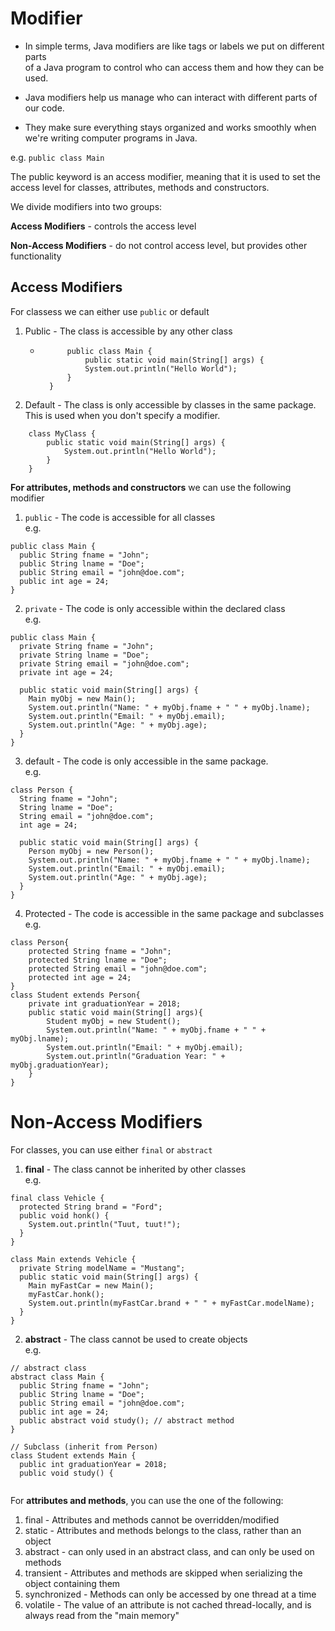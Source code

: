 # Modifier
* In simple terms, Java modifiers are like tags or labels we put on different parts  
of a Java program to control who can access them and how they can be used.

* Java modifiers help us manage who can interact with different parts of our code.  

* They make sure everything stays organized and works smoothly when we're writing computer programs in Java.

e.g. 
`public class Main`

The public keyword is an access modifier, meaning that it is used to set the  
access level for classes, attributes, methods and constructors.

We divide modifiers into two groups:

**Access Modifiers** - controls the access level

**Non-Access Modifiers** - do not control access level, but provides other functionality

## Access Modifiers
For classess we can either use `public` or default

1. Public - The class is accessible by any other class
    * ```
            public class Main {
                public static void main(String[] args) {
                System.out.println("Hello World");
            }
        }

      ```
2. Default - The class is only accessible by classes in the same package. 
This is used when you don't specify a modifier.

```
    class MyClass {
        public static void main(String[] args) {
            System.out.println("Hello World");
        }
    }
```

**For attributes, methods and constructors** we can use the following modifier
1. `public` - The code is accessible for all classes  
e.g. 
```
public class Main {
  public String fname = "John";
  public String lname = "Doe";
  public String email = "john@doe.com";
  public int age = 24;
}
```
2. `private` - The code is only accessible within the declared class  
e.g. 
```
public class Main {
  private String fname = "John";
  private String lname = "Doe";
  private String email = "john@doe.com";
  private int age = 24;
  
  public static void main(String[] args) {
    Main myObj = new Main();
    System.out.println("Name: " + myObj.fname + " " + myObj.lname);
    System.out.println("Email: " + myObj.email);
    System.out.println("Age: " + myObj.age);
  }
}
```
3. default - The code is only accessible in the same package.  
e.g. 
```
class Person {
  String fname = "John";
  String lname = "Doe";
  String email = "john@doe.com";
  int age = 24;
  
  public static void main(String[] args) {
    Person myObj = new Person();
    System.out.println("Name: " + myObj.fname + " " + myObj.lname);
    System.out.println("Email: " + myObj.email);
    System.out.println("Age: " + myObj.age);
  }
}
```
4. Protected - The code is accessible in the same package and subclasses  
e.g.
```
class Person{
    protected String fname = "John";
    protected String lname = "Doe";
    protected String email = "john@doe.com";
    protected int age = 24;
}
class Student extends Person{
    private int graduationYear = 2018;
    public static void main(String[] args){
        Student myObj = new Student();
        System.out.println("Name: " + myObj.fname + " " + myObj.lname);
        System.out.println("Email: " + myObj.email);
        System.out.println("Graduation Year: " + myObj.graduationYear);
    }
}
```

# Non-Access Modifiers
For classes, you can use either `final` or `abstract`

1. **final** - The class cannot be inherited by other classes  
e.g.
```
final class Vehicle {
  protected String brand = "Ford";
  public void honk() {
    System.out.println("Tuut, tuut!");
  }
}

class Main extends Vehicle {
  private String modelName = "Mustang";
  public static void main(String[] args) {
    Main myFastCar = new Main();
    myFastCar.honk();
    System.out.println(myFastCar.brand + " " + myFastCar.modelName);
  }
}
```
2. **abstract** - The class cannot be used to create objects  
e.g. 

```
// abstract class
abstract class Main {
  public String fname = "John";
  public String lname = "Doe";
  public String email = "john@doe.com";
  public int age = 24;
  public abstract void study(); // abstract method 
}

// Subclass (inherit from Person)
class Student extends Main {
  public int graduationYear = 2018;
  public void study() {
  
```

For **attributes and methods**, you can use the one of the following:

1. final - Attributes and methods cannot be overridden/modified
2. static - Attributes and methods belongs to the class, rather than an object
3. abstract - can only used in an abstract class, and can only be used on methods
4. transient - Attributes and methods are skipped when serializing the object containing them
5. synchronized - Methods can only be accessed by one thread at a time
6. volatile - The value of an attribute is not cached thread-locally, and is always read from the "main memory"